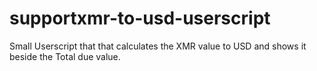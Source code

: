 # supportxmr-to-usd-userscript
Small Userscript that that calculates the XMR value to USD and shows it beside the Total due value. 
